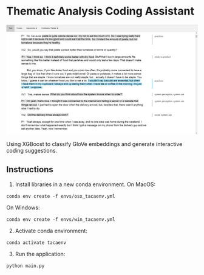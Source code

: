 # Thematic Analysis Coding Assistant

![Screenshot of the text tab](static/res/screenshots/text.png)

Using XGBoost to classify GloVe embeddings and generate interactive coding suggestions.

## Instructions

1) Install libraries in a new conda environment. On MacOS:

```
conda env create -f envs/osx_tacaenv.yml
```

On Windows:

```
conda env create -f envs/win_tacaenv.yml
```

2) Activate conda environment:

```
conda activate tacaenv
```

3) Run the application:

```
python main.py
```
